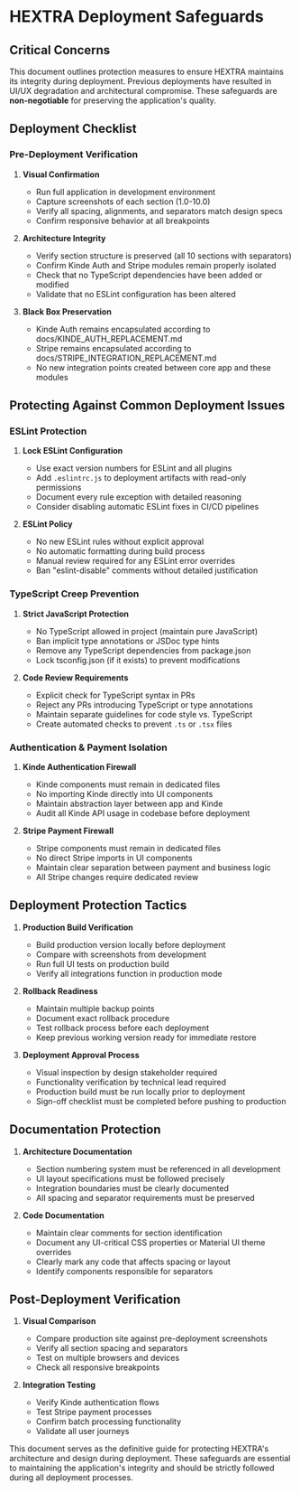 # HEXTRA Deployment Safeguards

## Critical Concerns

This document outlines protection measures to ensure HEXTRA maintains its integrity during deployment. Previous deployments have resulted in UI/UX degradation and architectural compromise. These safeguards are **non-negotiable** for preserving the application's quality.

## Deployment Checklist

### Pre-Deployment Verification

1. **Visual Confirmation**
   - Run full application in development environment
   - Capture screenshots of each section (1.0-10.0)
   - Verify all spacing, alignments, and separators match design specs
   - Confirm responsive behavior at all breakpoints

2. **Architecture Integrity**
   - Verify section structure is preserved (all 10 sections with separators)
   - Confirm Kinde Auth and Stripe modules remain properly isolated
   - Check that no TypeScript dependencies have been added or modified
   - Validate that no ESLint configuration has been altered

3. **Black Box Preservation**
   - Kinde Auth remains encapsulated according to docs/KINDE_AUTH_REPLACEMENT.md
   - Stripe remains encapsulated according to docs/STRIPE_INTEGRATION_REPLACEMENT.md
   - No new integration points created between core app and these modules

## Protecting Against Common Deployment Issues

### ESLint Protection

1. **Lock ESLint Configuration**
   - Use exact version numbers for ESLint and all plugins
   - Add `.eslintrc.js` to deployment artifacts with read-only permissions
   - Document every rule exception with detailed reasoning
   - Consider disabling automatic ESLint fixes in CI/CD pipelines

2. **ESLint Policy**
   - No new ESLint rules without explicit approval
   - No automatic formatting during build process
   - Manual review required for any ESLint error overrides
   - Ban "eslint-disable" comments without detailed justification

### TypeScript Creep Prevention

1. **Strict JavaScript Protection**
   - No TypeScript allowed in project (maintain pure JavaScript)
   - Ban implicit type annotations or JSDoc type hints
   - Remove any TypeScript dependencies from package.json
   - Lock tsconfig.json (if it exists) to prevent modifications

2. **Code Review Requirements**
   - Explicit check for TypeScript syntax in PRs
   - Reject any PRs introducing TypeScript or type annotations
   - Maintain separate guidelines for code style vs. TypeScript
   - Create automated checks to prevent `.ts` or `.tsx` files

### Authentication & Payment Isolation

1. **Kinde Authentication Firewall**
   - Kinde components must remain in dedicated files
   - No importing Kinde directly into UI components
   - Maintain abstraction layer between app and Kinde
   - Audit all Kinde API usage in codebase before deployment

2. **Stripe Payment Firewall**
   - Stripe components must remain in dedicated files
   - No direct Stripe imports in UI components
   - Maintain clear separation between payment and business logic
   - All Stripe changes require dedicated review

## Deployment Protection Tactics

1. **Production Build Verification**
   - Build production version locally before deployment
   - Compare with screenshots from development
   - Run full UI tests on production build
   - Verify all integrations function in production mode

2. **Rollback Readiness**
   - Maintain multiple backup points
   - Document exact rollback procedure
   - Test rollback process before each deployment
   - Keep previous working version ready for immediate restore

3. **Deployment Approval Process**
   - Visual inspection by design stakeholder required
   - Functionality verification by technical lead required
   - Production build must be run locally prior to deployment
   - Sign-off checklist must be completed before pushing to production

## Documentation Protection

1. **Architecture Documentation**
   - Section numbering system must be referenced in all development
   - UI layout specifications must be followed precisely
   - Integration boundaries must be clearly documented
   - All spacing and separator requirements must be preserved

2. **Code Documentation**
   - Maintain clear comments for section identification
   - Document any UI-critical CSS properties or Material UI theme overrides
   - Clearly mark any code that affects spacing or layout
   - Identify components responsible for separators

## Post-Deployment Verification

1. **Visual Comparison**
   - Compare production site against pre-deployment screenshots
   - Verify all section spacing and separators
   - Test on multiple browsers and devices
   - Check all responsive breakpoints

2. **Integration Testing**
   - Verify Kinde authentication flows
   - Test Stripe payment processes
   - Confirm batch processing functionality
   - Validate all user journeys

This document serves as the definitive guide for protecting HEXTRA's architecture and design during deployment. These safeguards are essential to maintaining the application's integrity and should be strictly followed during all deployment processes.

